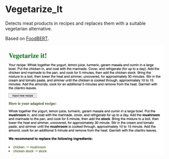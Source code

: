# Vegetarize_It

Detects meat products in recipes and replaces them with a suitable vegetarian alternative.

Based on [FoodBERT](https://github.com/ChantalMP/Exploiting-Food-Embeddings-for-Ingredient-Substitution).

![](imgs/demo.png)